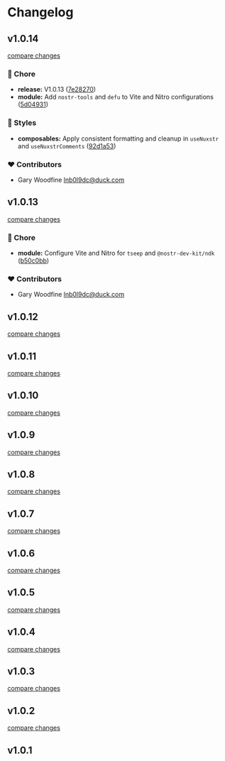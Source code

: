 # Changelog


## v1.0.14

[compare changes](https://github.com/threenine/nuxstr-comments/compare/v1.0.13...v1.0.14)

### 🏡 Chore

- **release:** V1.0.13 ([7e28270](https://github.com/threenine/nuxstr-comments/commit/7e28270))
- **module:** Add `nostr-tools` and `defu` to Vite and Nitro configurations ([5d04931](https://github.com/threenine/nuxstr-comments/commit/5d04931))

### 🎨 Styles

- **composables:** Apply consistent formatting and cleanup in `useNuxstr` and `useNuxstrComments` ([92d1a53](https://github.com/threenine/nuxstr-comments/commit/92d1a53))

### ❤️ Contributors

- Gary Woodfine <lnb0l9dc@duck.com>

## v1.0.13

[compare changes](https://github.com/threenine/nuxstr-comments/compare/v1.0.12...v1.0.13)

### 🏡 Chore

- **module:** Configure Vite and Nitro for `tseep` and `@nostr-dev-kit/ndk` ([b50c0bb](https://github.com/threenine/nuxstr-comments/commit/b50c0bb))

### ❤️ Contributors

- Gary Woodfine <lnb0l9dc@duck.com>

## v1.0.12

[compare changes](https://github.com/threenine/nuxstr-comments/compare/v1.0.11...v1.0.12)

## v1.0.11

[compare changes](https://github.com/threenine/nuxstr-comments/compare/v1.0.10...v1.0.11)

## v1.0.10

[compare changes](https://github.com/threenine/nuxstr-comments/compare/v1.0.9...v1.0.10)

## v1.0.9

[compare changes](https://github.com/threenine/nuxstr-comments/compare/v1.0.8...v1.0.9)

## v1.0.8

[compare changes](https://github.com/threenine/nuxstr-comments/compare/v1.0.7...v1.0.8)

## v1.0.7

[compare changes](https://github.com/threenine/nuxstr-comments/compare/v1.0.6...v1.0.7)

## v1.0.6

[compare changes](https://github.com/threenine/nuxstr-comments/compare/v1.0.5...v1.0.6)

## v1.0.5

[compare changes](https://github.com/threenine/nuxstr-comments/compare/v1.0.4...v1.0.5)

## v1.0.4

[compare changes](https://github.com/threenine/nuxstr-comments/compare/v1.0.3...v1.0.4)

## v1.0.3

[compare changes](https://github.com/threenine/nuxstr-comments/compare/v1.0.2...v1.0.3)

## v1.0.2

[compare changes](https://github.com/threenine/nuxstr-comments/compare/v1.0.1...v1.0.2)

## v1.0.1

